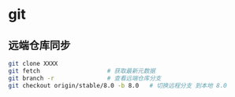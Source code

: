 # git
## 远端仓库同步
```bash
git clone XXXX
git fetch 					# 获取最新元数据
git branch -r				# 查看远端仓库分支
git checkout origin/stable/8.0 -b 8.0   # 切换远程分支 到本地 8.0
```

